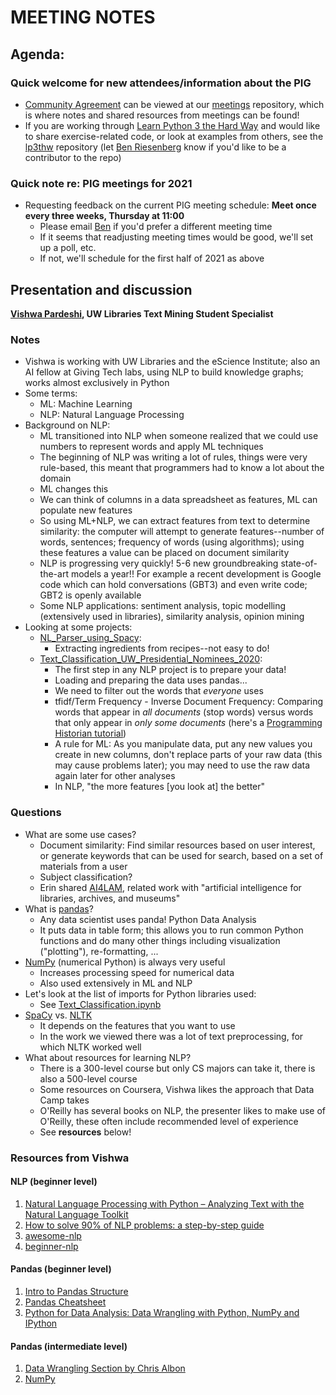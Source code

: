 # MEETING NOTES

## Agenda:

### Quick welcome for new attendees/information about the PIG

* [Community Agreement](https://github.com/uw-libraries-python-interest-group/meetings/blob/main/README.md#community-agreement) can be viewed at our [meetings](https://github.com/uw-libraries-python-interest-group/meetings) repository, which is where notes and shared resources from meetings can be found!
* If you are working through [Learn Python 3 the Hard Way](https://alliance-primo.hosted.exlibrisgroup.com/permalink/f/l9c4fq/CP71290856150001451) and would like to share exercise-related code, or look at examples from others, see the [lp3thw](https://github.com/uw-libraries-python-interest-group/lp3thw) repository \(let [Ben Riesenberg](mailto:ries07@uw.edu) know if you'd like to be a contributor to the repo\)

### Quick note re: PIG meetings for 2021

* Requesting feedback on the current PIG meeting schedule: **Meet once every three weeks, Thursday at 11:00**
  * Please email [Ben](mailto:ries07@uw.edu) if you'd prefer a different meeting time
  * If it seems that readjusting meeting times would be good, we'll set up a poll, etc.
  * If not, we'll schedule for the first half of 2021 as above

## Presentation and discussion

[**Vishwa Pardeshi**](https://github.com/vishwapardeshi)**, UW Libraries Text Mining Student Specialist**

### Notes

* Vishwa is working with UW Libraries and the eScience Institute; also an AI fellow at Giving Tech labs, using NLP to build knowledge graphs; works almost exclusively in Python
* Some terms:
  * ML: Machine Learning
  * NLP: Natural Language Processing
* Background on NLP:
  * ML transitioned into NLP when someone realized that we could use numbers to represent words and apply ML techniques
  * The beginning of NLP was writing a lot of rules, things were very rule-based, this meant that programmers had to know a lot about the domain
  * ML changes this
  * We can think of columns in a data spreadsheet as features, ML can populate new features
  * So using ML+NLP, we can extract features from text to determine similarity: the computer will attempt to generate features--number of words, sentences; frequency of words \(using algorithms\); using these features a value can be placed on document similarity
  * NLP is progressing very quickly! 5-6 new groundbreaking state-of-the-art models a year!! For example a recent development is Google code which can hold conversations \(GBT3\) and even write code; GBT2 is openly available 
  * Some NLP applications: sentiment analysis, topic modelling \(extensively used in libraries\), similarity analysis, opinion mining
* Looking at some projects:
  * [NL\_Parser\_using\_Spacy](https://github.com/vishwapardeshi/NL_Parser_using_Spacy): 
    * Extracting ingredients from recipes--not easy to do!
  * [Text\_Classification\_UW\_Presidential\_Nominees\_2020](https://github.com/vishwapardeshi/Text_Classification_US_Presidential_Nominees_2020):
    * The first step in any NLP project is to prepare your data!
    * Loading and preparing the data uses pandas...
    * We need to filter out the words that _everyone_ uses
    * tfidf/Term Frequency - Inverse Document Frequency: Comparing words that appear in _all documents_ \(stop words\) versus words that only appear in _only some documents_ \(here's a [Programming Historian tutorial](https://programminghistorian.org/en/lessons/analyzing-documents-with-tfidf)\)
    * A rule for ML: As you manipulate data, put any new values you create in new columns, don't replace parts of your raw data \(this may cause problems later\); you may need to use the raw data again later for other analyses
    * In NLP, "the more features \[you look at\] the better"

### Questions

* What are some use cases?
  * Document similarity: Find similar resources based on user interest, or generate keywords that can be used for search, based on a set of materials from a user
  * Subject classification?
  * Erin shared [AI4LAM](https://sites.google.com/view/ai4lam), related work with "artificial intelligence for libraries, archives, and museums"
* What is [pandas](https://pandas.pydata.org/)?
  * Any data scientist uses panda! Python Data Analysis
  * It puts data in table form; this allows you to run common Python functions and do many other things including visualization \("plotting"\), re-formatting, ...
* [NumPy](https://numpy.org/) \(numerical Python\) is always very useful
  * Increases processing speed for numerical data
  * Also used extensively in ML and NLP
* Let's look at the list of imports for Python libraries used:
  * See [Text\_Classification.ipynb](https://github.com/vishwapardeshi/Text_Classification_US_Presidential_Nominees_2020/blob/a8f37a68e4136c933d690c372f625ab245f50ccf/Text_Classification.ipynb)
* [SpaCy](https://spacy.io/) vs. [NLTK](https://www.nltk.org/)
  * It depends on the features that you want to use
  * In the work we viewed there was a lot of text preprocessing, for which NLTK worked well
* What about resources for learning NLP?
  * There is a 300-level course but only CS majors can take it, there is also a 500-level course
  * Some resources on Coursera, Vishwa likes the approach that Data Camp takes
  * O'Reilly has several books on NLP, the presenter likes to make use of O'Reilly, these often include recommended level of experience
  * See **resources** below!

### Resources from Vishwa

#### NLP \(beginner level\)

1. [Natural Language Processing with Python – Analyzing Text with the Natural Language Toolkit](http://www.nltk.org/book/)
2. [How to solve 90% of NLP problems: a step-by-step guide](https://blog.insightdatascience.com/how-to-solve-90-of-nlp-problems-a-step-by-step-guide-fda605278e4e)
3. [awesome-nlp](https://github.com/keon/awesome-nlp)
4. [beginner-nlp](https://github.com/gutfeeling/beginner_nlp)

#### Pandas \(beginner level\)

1. [Intro to Pandas Structure](http://www.gregreda.com/2013/10/26/intro-to-pandas-data-structures/)
2. [Pandas Cheatsheet](https://drive.google.com/file/d/1oySbjLpT_PuDf3hN66-mzSjcPIThBOmC/view)
3. [Python for Data Analysis: Data Wrangling with Python, NumPy and IPython](https://www.amazon.com/gp/product/1491957662/ref=as_li_tl?ie=UTF8&camp=1789&creative=9325&creativeASIN=1491957662&linkCode=as2&tag=dataschool-20&linkId=ddd3f08226c4d08a024a54fdb41e8475)

#### Pandas \(intermediate level\)

1. [Data Wrangling Section by Chris Albon](https://chrisalbon.com/)
2. [NumPy](https://www.youtube.com/watch?v=gtejJ3RCddE)


